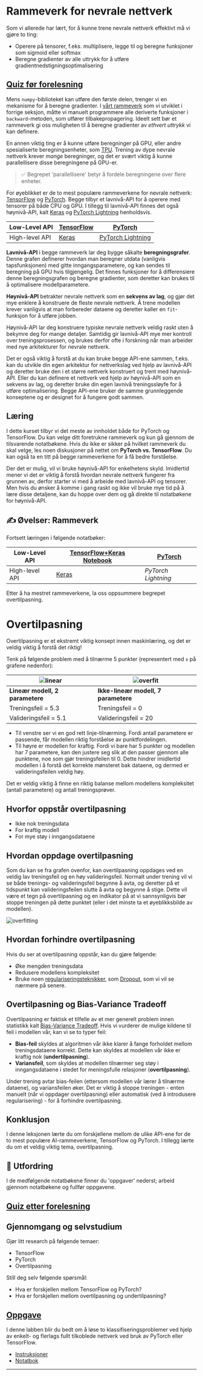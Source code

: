 <!--
CO_OP_TRANSLATOR_METADATA:
{
  "original_hash": "ddd216f558a255260a9374008002c971",
  "translation_date": "2025-09-23T09:45:08+00:00",
  "source_file": "lessons/3-NeuralNetworks/05-Frameworks/README.md",
  "language_code": "no"
}
-->
# Rammeverk for nevrale nettverk

Som vi allerede har lært, for å kunne trene nevrale nettverk effektivt må vi gjøre to ting:

* Operere på tensorer, f.eks. multiplisere, legge til og beregne funksjoner som sigmoid eller softmax
* Beregne gradienter av alle uttrykk for å utføre gradientnedstigningsoptimalisering

## [Quiz før forelesning](https://ff-quizzes.netlify.app/en/ai/quiz/9)

Mens `numpy`-biblioteket kan utføre den første delen, trenger vi en mekanisme for å beregne gradienter. I [vårt rammeverk](../04-OwnFramework/OwnFramework.ipynb) som vi utviklet i forrige seksjon, måtte vi manuelt programmere alle deriverte funksjoner i `backward`-metoden, som utfører tilbakepropagering. Ideelt sett bør et rammeverk gi oss muligheten til å beregne gradienter av *ethvert uttrykk* vi kan definere.

En annen viktig ting er å kunne utføre beregninger på GPU, eller andre spesialiserte beregningsenheter, som [TPU](https://en.wikipedia.org/wiki/Tensor_Processing_Unit). Trening av dype nevrale nettverk krever *mange* beregninger, og det er svært viktig å kunne parallellisere disse beregningene på GPU-er.

> ✅ Begrepet 'parallellisere' betyr å fordele beregningene over flere enheter.

For øyeblikket er de to mest populære rammeverkene for nevrale nettverk: [TensorFlow](http://TensorFlow.org) og [PyTorch](https://pytorch.org/). Begge tilbyr et lavnivå-API for å operere med tensorer på både CPU og GPU. I tillegg til lavnivå-API finnes det også høynivå-API, kalt [Keras](https://keras.io/) og [PyTorch Lightning](https://pytorchlightning.ai/) henholdsvis.

Low-Level API | [TensorFlow](http://TensorFlow.org) | [PyTorch](https://pytorch.org/)
--------------|-------------------------------------|--------------------------------
High-level API| [Keras](https://keras.io/) | [PyTorch Lightning](https://pytorchlightning.ai/)

**Lavnivå-API** i begge rammeverk lar deg bygge såkalte **beregningsgrafer**. Denne grafen definerer hvordan man beregner utdata (vanligvis tapsfunksjonen) med gitte inngangsparametere, og kan sendes til beregning på GPU hvis tilgjengelig. Det finnes funksjoner for å differensiere denne beregningsgrafen og beregne gradienter, som deretter kan brukes til å optimalisere modellparametere.

**Høynivå-API** betrakter nevrale nettverk som en **sekvens av lag**, og gjør det mye enklere å konstruere de fleste nevrale nettverk. Å trene modellen krever vanligvis at man forbereder dataene og deretter kaller en `fit`-funksjon for å utføre jobben.

Høynivå-API lar deg konstruere typiske nevrale nettverk veldig raskt uten å bekymre deg for mange detaljer. Samtidig gir lavnivå-API mye mer kontroll over treningsprosessen, og brukes derfor ofte i forskning når man arbeider med nye arkitekturer for nevrale nettverk.

Det er også viktig å forstå at du kan bruke begge API-ene sammen, f.eks. kan du utvikle din egen arkitektur for nettverkslag ved hjelp av lavnivå-API og deretter bruke den i et større nettverk konstruert og trent med høynivå-API. Eller du kan definere et nettverk ved hjelp av høynivå-API som en sekvens av lag, og deretter bruke din egen lavnivå treningssløyfe for å utføre optimalisering. Begge API-ene bruker de samme grunnleggende konseptene og er designet for å fungere godt sammen.

## Læring

I dette kurset tilbyr vi det meste av innholdet både for PyTorch og TensorFlow. Du kan velge ditt foretrukne rammeverk og kun gå gjennom de tilsvarende notatbøkene. Hvis du ikke er sikker på hvilket rammeverk du skal velge, les noen diskusjoner på nettet om **PyTorch vs. TensorFlow**. Du kan også ta en titt på begge rammeverkene for å få bedre forståelse.

Der det er mulig, vil vi bruke høynivå-API for enkelhetens skyld. Imidlertid mener vi det er viktig å forstå hvordan nevrale nettverk fungerer fra grunnen av, derfor starter vi med å arbeide med lavnivå-API og tensorer. Men hvis du ønsker å komme i gang raskt og ikke vil bruke mye tid på å lære disse detaljene, kan du hoppe over dem og gå direkte til notatbøkene for høynivå-API.

## ✍️ Øvelser: Rammeverk

Fortsett læringen i følgende notatbøker:

Low-Level API | [TensorFlow+Keras Notebook](IntroKerasTF.ipynb) | [PyTorch](IntroPyTorch.ipynb)
--------------|-------------------------------------|--------------------------------
High-level API| [Keras](IntroKeras.ipynb) | *PyTorch Lightning*

Etter å ha mestret rammeverkene, la oss oppsummere begrepet overtilpasning.

# Overtilpasning

Overtilpasning er et ekstremt viktig konsept innen maskinlæring, og det er veldig viktig å forstå det riktig!

Tenk på følgende problem med å tilnærme 5 punkter (representert med `x` på grafene nedenfor):

![linear](../../../../../translated_images/overfit1.f24b71c6f652e59e6bed7245ffbeaecc3ba320e16e2221f6832b432052c4da43.no.jpg) | ![overfit](../../../../../translated_images/overfit2.131f5800ae10ca5e41d12a411f5f705d9ee38b1b10916f284b787028dd55cc1c.no.jpg)
-------------------------|--------------------------
**Lineær modell, 2 parametere** | **Ikke-lineær modell, 7 parametere**
Treningsfeil = 5.3 | Treningsfeil = 0
Valideringsfeil = 5.1 | Valideringsfeil = 20

* Til venstre ser vi en god rett linje-tilnærming. Fordi antall parametere er passende, får modellen riktig forståelse av punktfordelingen.
* Til høyre er modellen for kraftig. Fordi vi bare har 5 punkter og modellen har 7 parametere, kan den justere seg slik at den passer gjennom alle punktene, noe som gjør treningsfeilen til 0. Dette hindrer imidlertid modellen i å forstå det korrekte mønsteret bak dataene, og dermed er valideringsfeilen veldig høy.

Det er veldig viktig å finne en riktig balanse mellom modellens kompleksitet (antall parametere) og antall treningsprøver.

## Hvorfor oppstår overtilpasning

  * Ikke nok treningsdata
  * For kraftig modell
  * For mye støy i inngangsdataene

## Hvordan oppdage overtilpasning

Som du kan se fra grafen ovenfor, kan overtilpasning oppdages ved en veldig lav treningsfeil og en høy valideringsfeil. Normalt under trening vil vi se både trenings- og valideringsfeil begynne å avta, og deretter på et tidspunkt kan valideringsfeilen slutte å avta og begynne å stige. Dette vil være et tegn på overtilpasning og en indikator på at vi sannsynligvis bør stoppe treningen på dette punktet (eller i det minste ta et øyeblikksbilde av modellen).

![overfitting](../../../../../translated_images/Overfitting.408ad91cd90b4371d0a81f4287e1409c359751adeb1ae450332af50e84f08c3e.no.png)

## Hvordan forhindre overtilpasning

Hvis du ser at overtilpasning oppstår, kan du gjøre følgende:

 * Øke mengden treningsdata
 * Redusere modellens kompleksitet
 * Bruke noen [regulariseringsteknikker](../../4-ComputerVision/08-TransferLearning/TrainingTricks.md), som [Dropout](../../4-ComputerVision/08-TransferLearning/TrainingTricks.md#Dropout), som vi vil se nærmere på senere.

## Overtilpasning og Bias-Variance Tradeoff

Overtilpasning er faktisk et tilfelle av et mer generelt problem innen statistikk kalt [Bias-Variance Tradeoff](https://en.wikipedia.org/wiki/Bias%E2%80%93variance_tradeoff). Hvis vi vurderer de mulige kildene til feil i modellen vår, kan vi se to typer feil:

* **Bias-feil** skyldes at algoritmen vår ikke klarer å fange forholdet mellom treningsdataene korrekt. Dette kan skyldes at modellen vår ikke er kraftig nok (**undertilpasning**).
* **Variansfeil**, som skyldes at modellen tilnærmer seg støy i inngangsdataene i stedet for meningsfulle relasjoner (**overtilpasning**).

Under trening avtar bias-feilen (ettersom modellen vår lærer å tilnærme dataene), og variansfeilen øker. Det er viktig å stoppe treningen - enten manuelt (når vi oppdager overtilpasning) eller automatisk (ved å introdusere regularisering) - for å forhindre overtilpasning.

## Konklusjon

I denne leksjonen lærte du om forskjellene mellom de ulike API-ene for de to mest populære AI-rammeverkene, TensorFlow og PyTorch. I tillegg lærte du om et veldig viktig tema, overtilpasning.

## 🚀 Utfordring

I de medfølgende notatbøkene finner du 'oppgaver' nederst; arbeid gjennom notatbøkene og fullfør oppgavene.

## [Quiz etter forelesning](https://ff-quizzes.netlify.app/en/ai/quiz/10)

## Gjennomgang og selvstudium

Gjør litt research på følgende temaer:

- TensorFlow
- PyTorch
- Overtilpasning

Still deg selv følgende spørsmål:

- Hva er forskjellen mellom TensorFlow og PyTorch?
- Hva er forskjellen mellom overtilpasning og undertilpasning?

## [Oppgave](lab/README.md)

I denne labben blir du bedt om å løse to klassifiseringsproblemer ved hjelp av enkelt- og flerlags fullt tilkoblede nettverk ved bruk av PyTorch eller TensorFlow.

* [Instruksjoner](lab/README.md)
* [Notatbok](lab/LabFrameworks.ipynb)

---

